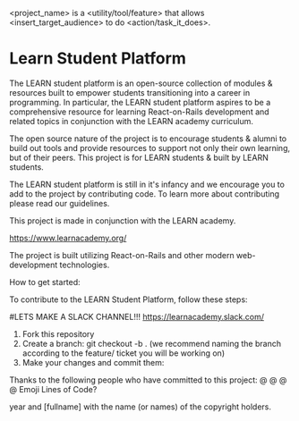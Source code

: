 <!-- The purpose of a README is to answer 4 questions:

What is this project trying to achieve? (A short description will be great.)

Can I use it? (What are the prerequisites?)

If so, how? (How can I install it? What are the code snippets that work out-of-box?)

If I like it, how can I join? (What license is this project under? What are the rules for contributing?)
 -->

<project_name> is a <utility/tool/feature> that allows <insert_target_audience> to do <action/task_it_does>.

# Learn Student Platform


The LEARN student platform is an open-source collection of modules & resources built to empower students transitioning into a career in programming. In particular, the LEARN student platform aspires to be a comprehensive resource for learning React-on-Rails development and related topics in conjunction with the LEARN academy curriculum.

The open source nature of the project is to encourage students & alumni to build out tools and provide resources to support not only their own learning, but of their peers. This project is for LEARN students & built by LEARN students.

The LEARN student platform is still in it's infancy and we encourage you to add to the project by contributing code. To learn more about contributing please read our guidelines.

This project is made in conjunction with the LEARN academy.

https://www.learnacademy.org/


The project is built utilizing React-on-Rails and other modern web-development technologies.


How to get started:

To contribute to the LEARN Student Platform, follow these steps:

#LETS MAKE A SLACK CHANNEL!!!
https://learnacademy.slack.com/

1. Fork this repository
2. Create a branch: git checkout -b <branch name>.
    (we recommend naming the branch according to the feature/ ticket you will be working on)
3. Make your changes and commit them:


Thanks to the following people who have committed to this project:
@
@
@
@ Emoji Lines of Code?

year and [fullname] with the name (or names) of the copyright holders.
